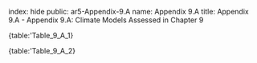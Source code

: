 index: hide
public: ar5-Appendix-9.A
name: Appendix 9.A
title: Appendix 9.A - Appendix 9.A: Climate Models Assessed in Chapter 9

{table:'Table_9_A_1}

{table:'Table_9_A_2}
